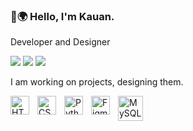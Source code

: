 ### 👋🌍 Hello, I'm Kauan.


Developer and Designer


<a href = "franciscokauansilvaoliveira@gmail.com"><img src="https://img.shields.io/badge/-franciscokauansilvaoliveira@gmail.comD14836?style=for-the-badge&logo=gmail&logoColor=white" target="_blank"></a>
 <a href="https://discord.com/users/1100358943999541258" target="_blank"><img src="https://img.shields.io/badge/Discord-7289DA?style=for-the-badge&logo=discord&logoColor=white"  target="_blank"></a> 
 <a href="https://www.instagram.com/kauansiiii/" target="_blank"><img src="https://img.shields.io/badge/Instagram-E4405F?style=for-the-badge&logo=instagram&logoColor=white" target="_blank"></a>
 

 I am working on projects, designing them.
 

<img align="left" alt="HTML5" title="HTML5" width="30px" style="padding-right:10px;" src="https://cdn.jsdelivr.net/gh/devicons/devicon/icons/html5/html5-original.svg"/> 
<img align="left" alt="CSS3" title="CSS3" width="30px" style="padding-right:10px;" src="https://cdn.jsdelivr.net/gh/devicons/devicon/icons/css3/css3-original.svg"/> 
<img align="left" alt="Python" title="Python" width="30px" style="padding-right:10px;" src="https://cdn.jsdelivr.net/gh/devicons/devicon/icons/python/python-original.svg"/> 
<img align="left" alt="Figma" title="Figma" width="30px" style="padding-right:10px;" src="https://cdn.jsdelivr.net/gh/devicons/devicon/icons/figma/figma-original.svg"/>
<img align="left" alt="MySQL" title="MySQL" width="40px" style="padding-right:10px;" src="https://cdn.jsdelivr.net/gh/devicons/devicon/icons/mysql/mysql-original-wordmark.svg"/>
